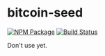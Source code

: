 bitcoin-seed
============

[![NPM Package](https://img.shields.io/npm/v/bitcoin-seed.svg?style=flat-square)](https://www.npmjs.org/package/bitcoin-seed)
[![Build Status](https://img.shields.io/travis/ExodusMovement/bitcoin-seed.svg?branch=master&style=flat-square)](https://travis-ci.org/ExodusMovement/bitcoin-seed)

Don't use yet.
